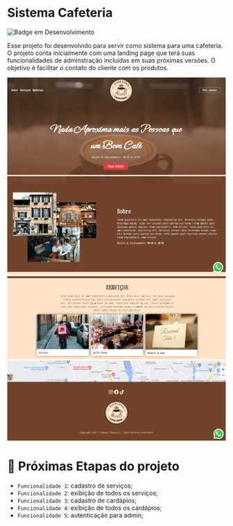 # Sistema Cafeteria

![Badge em Desenvolvimento](http://img.shields.io/static/v1?label=STATUS&message=EM%20DESENVOLVIMENTO&color=GREEN&style=for-the-badge)

Esse projeto foi desenvolvido para servir como sistema para uma cafeteria. O projeto conta inicialmente com uma landing page que terá suas funcionalidades de adminstração incluídas em suas próximas versões. O objetivo é facilitar o contato do cliente com os produtos.

![Alt text](image-1.png)
![Alt text](image-2.png)
![Alt text](image-3.png)
![Alt text](image-4.png)

# :hammer: Próximas Etapas do projeto

- `Funcionalidade 1`: cadastro de serviços;
- `Funcionalidade 2`: exibição de todos os serviços;
- `Funcionalidade 3`: cadastro de cardápios;
- `Funcionalidade 4`: exibição de todos os cardápios;
- `Funcionalidade 5`: autenticação para admin;
